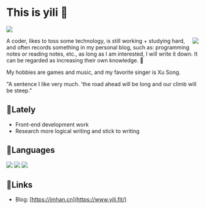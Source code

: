 # This is yili 👋

![](https://komarev.com/ghpvc/?username=qiuyuyin&color=dc143c)

<img align="right" src="https://github-readme-stats.vercel.app/api?username=qiuyuyin&show_icons=true"/>

A coder, likes to toss some technology, is still working + studying hard, and often records something in my personal blog, such as: programming notes or reading notes, etc., as long as I am interested, I will write it down. It can be regarded as increasing their own knowledge. 📖

My hobbies are games and music, and my favorite singer is Xu Song.

"A sentence I like very much. 'the road ahead will be long and our climb will be steep."


## 💭Lately

* Front-end development work
* Research more logical writing and stick to writing

## 💬Languages

![](https://img.shields.io/badge/Javascript-Learning-0066B8?style=flat-square&logo=HTML5&logoColor=ffffff) 
![](https://img.shields.io/badge/Vue-Learning-0066B8?style=flat-square&logo=PHP&logoColor=ffffff) 
![](https://img.shields.io/badge/PHP-Learning-0066B8?style=flat-square&logo=Cplusplus&logoColor=ffffff) 


## 🔗Links

* Blog: [https://imhan.cn](https://www.yili.fit/)

